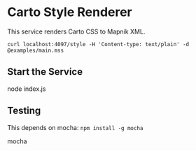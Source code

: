 # Carto Style Renderer #
This service renders Carto CSS to Mapnik XML.

```
curl localhost:4097/style -H 'Content-type: text/plain' -d @examples/main.mss
```

## Start the Service ##
node index.js

## Testing ##
This depends on mocha: `npm install -g mocha`

mocha
